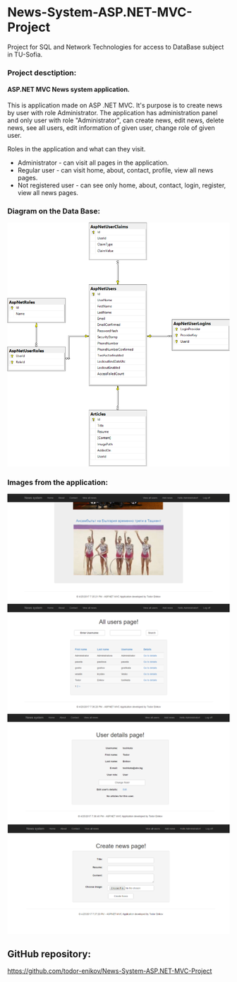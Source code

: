 # News-System-ASP.NET-MVC-Project
Project for SQL and Network Technologies for access to DataBase subject in TU-Sofia.



### Project desctiption:
#### ASP.NET MVC News system application.
This is application made on ASP .NET MVC. It's purpose is to create news by user with role Administrator. The application has administration panel and only user with role "Administrator", can create news, edit news, delete news, see all users, edit information of given user, change role of given user.

Roles in the application and what can they visit.
* Administrator - can visit all pages in the application.
* Regular user - can visit home, about, contact, profile, view all news pages.
* Not registered user - can see only home, about, contact, login, register, view all news pages.

### Diagram on the Data Base:

![](Images/DBDiagram.png)

### Images from the application:

![](Images/Home.png)
![](Images/AllUsers.png)
![](Images/UserDetails.png)
![](Images/AddNews.png)


## GitHub repository:

https://github.com/todor-enikov/News-System-ASP.NET-MVC-Project
